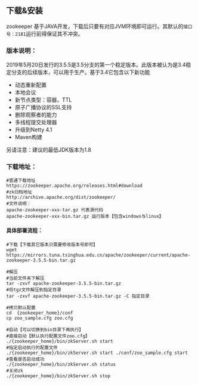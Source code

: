 ## 下载&安装

zookeeper 基于JAVA开发，下载后只要有对应JVM环境即可运行。其默认的`端口号：2181`运行前得保证其不冲突。

### 版本说明：

2019年5月20日发行的3.5.5是3.5分支的第一个稳定版本。此版本被认为是3.4稳定分支的后续版本，可以用于生产。基于3.4它包含以下新功能

* 动态重新配置
* 本地会议
* 新节点类型：容器，TTL
* 原子广播协议的SSL支持
* 删除观察者的能力
* 多线程提交处理器
* 升级到Netty 4.1
* Maven构建

另请注意：建议的最低JDK版本为1.8

### 下载地址：

```shell
#普通下载地址
https://zookeeper.apache.org/releases.html#download
#zk归档地址
http://archive.apache.org/dist/zookeeper/
#文件说明：
apache-zookeeper-xxx-tar.gz 代表源代码
apache-zookeeper-xxx-bin.tar.gz 运行版本【包含windows与linux】
```

#### 具体部署流程：

```shell
#下载【下载其它版本只需要修改版本号即可】
wget https://mirrors.tuna.tsinghua.edu.cn/apache/zookeeper/current/apache-zookeeper-3.5.5-bin.tar.gz

#解压
#当前文件夹下解压
tar -zxvf apache-zookeeper-3.5.5-bin.tar.gz
#将tgz文件解压到指定目录
tar -zxvf apache-zookeeper-3.5.5-bin.tar.gz -C 指定目录

#拷贝默认配置
cd  {zookeeper_home}/conf 
cp zoo_sample.cfg zoo.cfg

#启动【可以切换到bin目录下再执行】
#直接启动【默认执行配置文件zoo.cfg】
./{zookeeper_home}/bin/zkServer.sh start
#指定启动执行的配置文件
./{zookeeper_home}/bin/zkServer.sh start ./conf/zoo_sample.cfg start
#查看是否启动成功
./{zookeeper_home}/bin/zkServer.sh status
#关闭zk
./{zookeeper_home}/bin/zkServer.sh stop
```

